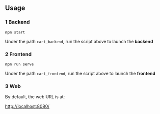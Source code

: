 
## Usage

### 1 Backend

```shell
npm start
```

Under the path `cart_backend`, run the script above to launch the **backend**

### 2 Frontend

```shell
npm run serve
```

Under the path `cart_frontend`, run the script above to launch the **frontend**

### 3 Web

By default, the web URL is at:

[http://localhost:8080/](http://localhost:8080/)
